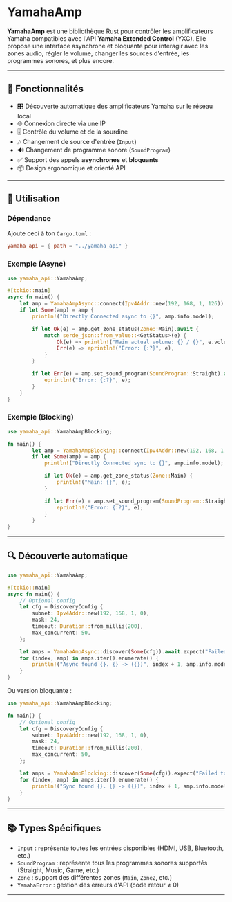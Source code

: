 # YamahaAmp

**YamahaAmp** est une bibliothèque Rust pour contrôler les amplificateurs Yamaha compatibles avec l'API **Yamaha Extended Control** (YXC). Elle propose une interface asynchrone et bloquante pour interagir avec les zones audio, régler le volume, changer les sources d'entrée, les programmes sonores, et plus encore.

---

## 🔧 Fonctionnalités

- 🎛 Découverte automatique des amplificateurs Yamaha sur le réseau local
- 🌐 Connexion directe via une IP
- 🎚 Contrôle du volume et de la sourdine
- 🎶 Changement de source d'entrée (`Input`)
- 🔊 Changement de programme sonore (`SoundProgram`)
- ✅ Support des appels **asynchrones** et **bloquants**
- 📦 Design ergonomique et orienté API

---

## 🚀 Utilisation

### Dépendance

Ajoute ceci à ton `Cargo.toml` :

```toml
yamaha_api = { path = "../yamaha_api" }
```

### Exemple (Async)

```rust
use yamaha_api::YamahaAmp;

#[tokio::main]
async fn main() {
    let amp = YamahaAmpAsync::connect(Ipv4Addr::new(192, 168, 1, 126)).await.expect("Failed to connect async");
    if let Some(amp) = amp {
        println!("Directly Connected async to {}", amp.info.model);

        if let Ok(e) = amp.get_zone_status(Zone::Main).await {
            match serde_json::from_value::<GetStatus>(e) {
                Ok(e) => println!("Main actual volume: {} / {}", e.volume, e.max_volume),
                Err(e) => eprintln!("Error: {:?}", e),
            }
        }

        if let Err(e) = amp.set_sound_program(SoundProgram::Straight).await {
            eprintln!("Error: {:?}", e);
        }
    }
}
```

### Exemple (Blocking)

```rust
use yamaha_api::YamahaAmpBlocking;

fn main() {
        let amp = YamahaAmpBlocking::connect(Ipv4Addr::new(192, 168, 1, 126)).expect("Failed to connect sync");
        if let Some(amp) = amp {
            println!("Directly Connected sync to {}", amp.info.model);

            if let Ok(e) = amp.get_zone_status(Zone::Main) {
                println!("Main: {}", e);
            }

            if let Err(e) = amp.set_sound_program(SoundProgram::Straight) {
                eprintln!("Error: {:?}", e);
            }
        }
}
```

---

## 🔍 Découverte automatique

```rust
use yamaha_api::YamahaAmp;

#[tokio::main]
async fn main() {
    // Optional config
    let cfg = DiscoveryConfig {
        subnet: Ipv4Addr::new(192, 168, 1, 0),
        mask: 24,
        timeout: Duration::from_millis(200),
        max_concurrent: 50,
    };

    let amps = YamahaAmpAsync::discover(Some(cfg)).await.expect("Failed to discover amps async");
    for (index, amp) in amps.iter().enumerate() {
        println!("Async found {}. {} -> ({})", index + 1, amp.info.model, amp.ip, );
    }
}
```

Ou version bloquante :

```rust
use yamaha_api::YamahaAmpBlocking;

fn main() {
    // Optional config
    let cfg = DiscoveryConfig {
        subnet: Ipv4Addr::new(192, 168, 1, 0),
        mask: 24,
        timeout: Duration::from_millis(200),
        max_concurrent: 50,
    };

    let amps = YamahaAmpBlocking::discover(Some(cfg)).expect("Failed to discover amps sync");
    for (index, amp) in amps.iter().enumerate() {
        println!("Sync found {}. {} -> ({})", index + 1, amp.info.model, amp.ip);
    }
}
```

---

## 📚 Types Spécifiques

- `Input` : représente toutes les entrées disponibles (HDMI, USB, Bluetooth, etc.)
- `SoundProgram` : représente tous les programmes sonores supportés (Straight, Music, Game, etc.)
- `Zone` : support des différentes zones (`Main`, `Zone2`, etc.)
- `YamahaError` : gestion des erreurs d'API (code retour ≠ 0)

---
